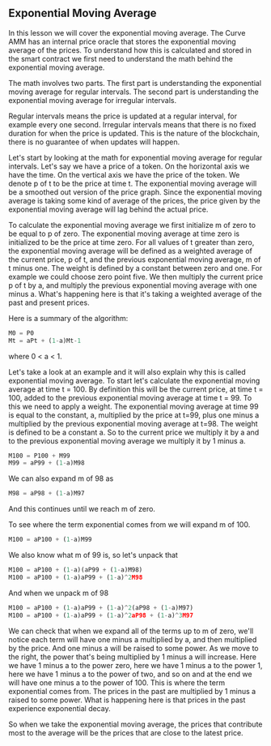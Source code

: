 ## Exponential Moving Average

In this lesson we will cover the exponential moving average. The Curve AMM has an internal price oracle that stores the exponential moving average of the prices. To understand how this is calculated and stored in the smart contract we first need to understand the math behind the exponential moving average.

The math involves two parts. The first part is understanding the exponential moving average for regular intervals. The second part is understanding the exponential moving average for irregular intervals.

Regular intervals means the price is updated at a regular interval, for example every one second. Irregular intervals means that there is no fixed duration for when the price is updated. This is the nature of the blockchain, there is no guarantee of when updates will happen.

Let's start by looking at the math for exponential moving average for regular intervals. Let's say we have a price of a token. On the horizontal axis we have the time. On the vertical axis we have the price of the token. We denote p of t to be the price at time t. The exponential moving average will be a smoothed out version of the price graph. Since the exponential moving average is taking some kind of average of the prices, the price given by the exponential moving average will lag behind the actual price.

To calculate the exponential moving average we first initialize m of zero to be equal to p of zero. The exponential moving average at time zero is initialized to be the price at time zero. For all values of t greater than zero, the exponential moving average will be defined as a weighted average of the current price, p of t, and the previous exponential moving average, m of t minus one. The weight is defined by a constant between zero and one. For example we could choose zero point five. We then multiply the current price p of t by a, and multiply the previous exponential moving average with one minus a. What's happening here is that it's taking a weighted average of the past and present prices.

Here is a summary of the algorithm:
```javascript
M0 = P0
Mt = aPt + (1-a)Mt-1
```
where 0 < a < 1.

Let's take a look at an example and it will also explain why this is called exponential moving average. To start let's calculate the exponential moving average at time t = 100. By definition this will be the current price, at time t = 100, added to the previous exponential moving average at time t = 99. To this we need to apply a weight. The exponential moving average at time 99 is equal to the constant, a, multiplied by the price at t=99, plus one minus a multiplied by the previous exponential moving average at t=98. The weight is defined to be a constant a. So to the current price we multiply it by a and to the previous exponential moving average we multiply it by 1 minus a.
```javascript
M100 = P100 + M99
M99 = aP99 + (1-a)M98
```
We can also expand m of 98 as
```javascript
M98 = aP98 + (1-a)M97
```
And this continues until we reach m of zero.

To see where the term exponential comes from we will expand m of 100.
```javascript
M100 = aP100 + (1-a)M99
```
We also know what m of 99 is, so let's unpack that
```javascript
M100 = aP100 + (1-a)(aP99 + (1-a)M98)
M100 = aP100 + (1-a)aP99 + (1-a)^2M98
```
And when we unpack m of 98
```javascript
M100 = aP100 + (1-a)aP99 + (1-a)^2(aP98 + (1-a)M97)
M100 = aP100 + (1-a)aP99 + (1-a)^2aP98 + (1-a)^3M97
```
We can check that when we expand all of the terms up to m of zero, we'll notice each term will have one minus a multiplied by a, and then multiplied by the price. And one minus a will be raised to some power. As we move to the right, the power that's being multiplied by 1 minus a will increase. Here we have 1 minus a to the power zero, here we have 1 minus a to the power 1, here we have 1 minus a to the power of two, and so on and at the end we will have one minus a to the power of 100. This is where the term exponential comes from. The prices in the past are multiplied by 1 minus a raised to some power. What is happening here is that prices in the past experience exponential decay.

So when we take the exponential moving average, the prices that contribute most to the average will be the prices that are close to the latest price.
